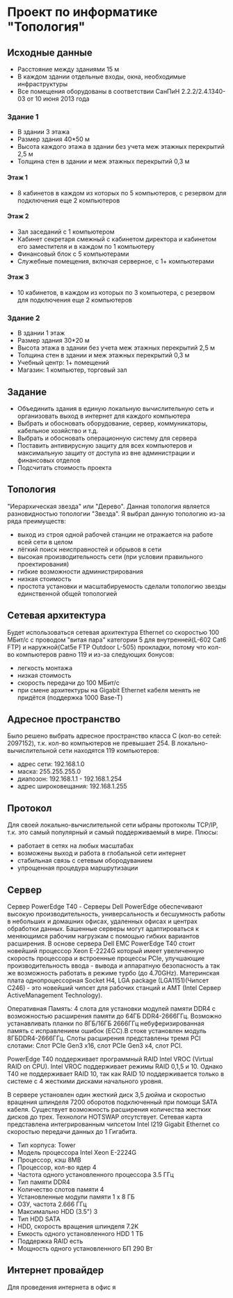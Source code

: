 # Проект по информатике "Топология"

## Исходные данные
- Расстояние между зданиями 15 м
- В каждом здании отдельные входы, окна, необходимые инфраструктуры
- Все помещения оборудованы в соответствии СанПиН 2.2.2/2.4.1340-03 от 10 июня
2013 года
### Здание 1
- В здании 3 этажа
- Размер здания 40\*50 м
- Высота каждого этажа в здании без учета меж этажных перекрытий 2,5 м
- Толщина стен в здании и меж этажных перекрытий 0,3 м
#### Этаж 1
- 8 кабинетов в каждом из которых по 5 компьютеров, с резервом для
подключения еще 2 компьютеров
#### Этаж 2
- Зал заседаний с 1 компьютером
- Кабинет секретаря смежный с кабинетом директора и кабинетом его заместителя и
в каждом по 1 компьютеру
- Финансовый блок с 5 компьютерами
- Служебные помещения, включая серверное, с 1+ компьютерами
#### Этаж 3
- 10 кабинетов, в каждом из которых по 3 компьютера, с резервом для
подключения еще 2 компьютеров

### Здание 2
- В здании 1 этаж
- Размер здания 30\*20 м
- Высота этажа в здании без учета меж этажных перекрытий 2,5 м
- Толщина стен в здании и меж этажных перекрытий 0,3 м
- Учебный центр: 1+ помещений
- Магазин: 1 компьютер, торговый зал

## Задание
- Объединить здания в единую локальную вычислительную сеть и организовать выход
в интернет для каждого компьютера
- Выбрать и обосновать оборудование, сервер, коммуникаторы, кабельное хозяйство
и т.д.
- Выбрать и обосновать операционную систему для сервера
- Поставить антивирусную защиту для всех компьютеров и максимальную защиту от
доступа из вне администрации и финансовых отделов
- Подсчитать стоимость проекта

## Топология
"Иерархическая звезда" или "Дерево". Данная топология является разновидностью
топологии "Звезда". Я выбрал данную топологию из-за ряда преимуществ:
- выход из строя одной рабочей станции не отражается на работе всей сети в целом
- лёгкий поиск неисправностей и обрывов в сети
- высокая производительность сети (при условии правильного проектирования)
- гибкие возможности администрирования
- низкая стоимость
- простота установки и масштабируемость сделали топологию звезды единственной общей топологией

## Сетевая архитектура
Будет использоваться сетевая архитектура Ethernet со скоростью 100 МБит/с с проводом "витая пара"
категории 5 для внутренней(L-602 Cat6 FTP) и наружной(Cat5e FTP Outdoor L-505) прокладки, потому что кол-во компьютеров равно 119 и
из-за следующих бонусов:
- легкость монтажа
- низкая стоимость
- скорость передачи до 100 МБит/с
- при смене архитектуры на Gigabit Ethernet кабеля менять не придётся (поддержка 1000 Base-T)

## Адресное пространство
Было решено выбрать адресное пространство класса C (кол-во сетей: 2097152), т.к. кол-во компьютеров не превышает 254.
В локально-вычислительной сети находятся 119 компьютеров:
- адрес сети: 192.168.1.0
- маска: 255.255.255.0
- диапозон: 192.168.1.1 - 192.168.1.254
- адрес широковещания: 192.168.1.255

## Протокол
Для своей локально-вычислительной сети ыбраны протоколы TCP/IP, т.к. это самый популярный и самый поддерживаемый в мире. Плюсы:
- работает в сетях на любых масштабах
- возможены выход и работа в глобальной сети интернет
- стабильная связь с сетевым обородуванием
- упрощенная процедура маршрутизации

## Сервер
Сервер PowerEdge T40 - Серверы Dell PowerEdge обеспечивают высокую производительность, универсальность и бесшумность работы в небольших и домашних офисах, удаленных офисах и центрах обработки данных. Башенные серверы могут адаптироваться к меняющимся рабочим нагрузкам с помощью гибких вариантов расширения. В основе сервера Dell EMC PowerEdge T40 стоит новейший процессор Xeon E-2224G который имеет увеличенную скорость процессора и встроенные процессы PCIe, улучшающие производительность ввода - вывода и аппаратную безопасность а так же возможность работать в режиме турбо (до 4.70GHz). Материнская плата однопроцессорная Socket H4, LGA package (LGA1151)(Чипсет C246) - это новейший чипсет для рабочих станций и AMT (Intel Сервер ActiveManagement Technology).

Оперативная Память: 4 слота для установки модулей памяти DDR4 с возможностью расширения памяти до 64ГБ DDR4-2666ГГц. Возможно устанавливать планки по 8ГБ/16ГБ 2666ГГц небуферизированная память с исправлением ошибок (ECC).В стоке установлен модуль 8ГБDDR4-2666ГГц. Слоты расширения представлены тремя PCI слотами: Слот PCIe Gen3 x16, слот PCIe Gen3 x4, слот PCI.

PowerEdge T40 поддерживает программный RAID Intel VROC (Virtual RAID on CPU). Intel VROC поддерживает режимы RAID 0,1,5 и 10. Однако T40 не поддерживает RAID 10, так как RAID 10 поддерживается только в системе с 4 жесткими дисками начального уровня.

В сервере установлен один жесткий диск 3,5 дюйма и скоростью вращения шпинделя 7200 оборотов подключенный при помощи SATA кабеля. Существует возможность расширения количества жестких дисков до трех. Технологи HOTSWAP отсутствует. Сетевая карта представлена интегрированным чипсетом Intel I219 Gigabit Ethernet со скоростью передачи данных до 1 Гигабита.

- Тип корпуса: Tower
- Модель процессора Intel Xeon E-2224G
- Процессор, кэш 8MB
- Процессор, кол-во ядер 4
- Частота одного установленного процессора 3.5 ГГц
- Тип памяти DDR4
- Количество слотов памяти 4
- Установленные модули памяти 1 x 8 ГБ
- ОЗУ, частота 2.666 ГГц
- Максимально HDD (3.5") 3
- Тип HDD SATA
- HDD, cкорость вращения шпинделя 7.2K
- Емкость одного установленного HDD 1 ТБ
- Поддержка RAID есть
- Мощность одного установленного БП 290 Вт

## Интернет провайдер
Для проведения интернета в офис я

